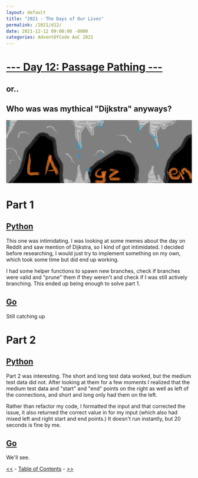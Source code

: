 ```yaml
---
layout: default
title: "2021 - The Days of Our Lives"
permalink: /2021/d12/
date: 2021-12-12 09:00:00 -0000
categories: AdventOfCode AoC 2021
---
```

# [--- Day 12: Passage Pathing ---](https://adventofcode.com/2021/day/12)
## or..
## Who was was mythical "Dijkstra" anyways?
![one art please](/docs/assets/img/cavepath.png)
# Part 1

## [Python](https://github.com/aaronlael/AoC-2021/blob/master/AoC_2021_D12P1.py)

This one was intimidating.  I was looking at some memes about the day on Reddit and saw mention of Dijkstra, so I kind of got intimidated.  I decided before researching, I would just try to implement something on my own, which took some time but did end up working.

I had some helper functions to spawn new branches, check if branches were valid and "prune" them if they weren't and check if I was still actively branching.  This ended up being enough to solve part 1.

## [Go](https://github.com/aaronlael/AoC-2021-Go/)

Still catching up

# Part 2

## [Python](https://github.com/aaronlael/AoC-2021/blob/master/AoC_2021_D12P2.py)

Part 2 was interesting.  The short and long test data worked, but the medium test data did not.  After looking at them for a few moments I realized that the medium test data and "start" and "end" points on the right as well as left of the connections, and short and long only had them on the left.

Rather than refactor my code, I formatted the input and that corrected the issue, it also returned the correct value in for my input (which also had mixed left and right start and end points.)  It doesn't run instantly, but 20 seconds is fine by me.

## [Go](https://github.com/aaronlael/AoC-2021-Go/)

We'll see.

[<<](AoC_2021_D11.md) - [Table of Contents](AoC_2021.md) - [>>](AoC_2021_D13.md)
